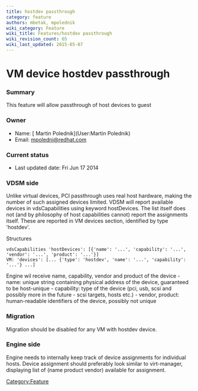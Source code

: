 ```yaml
---
title: hostdev passthrough
category: feature
authors: mbetak, mpolednik
wiki_category: Feature
wiki_title: Features/hostdev passthrough
wiki_revision_count: 65
wiki_last_updated: 2015-05-07
---
```


# VM device hostdev passthrough

### Summary

This feature will allow passthrough of host devices to guest

### Owner

*   Name: [ Martin Polednik](User:Martin Polednik)
*   Email: <mpoledni@redhat.com>

### Current status

*   Last updated date: Fri Jun 17 2014

### VDSM side

Unlike virtual devices, PCI passthrough uses real host hardware, making the number of such assigned devices limited. VDSM will report available devices in vdsCapabilities using keyword hostDevices. The list itself does not (and by philosophy of host capabilities cannot) report the assignments itself. These are reported in VM devices section, identified by type 'hostdev'.

Structures

    vdsCapabilities 'hostDevices': [{'name': '...', 'capability': '...', 'vendor': '...', 'product': '...'}]
    VM: 'devices': [... {'type': 'hostdev', 'name': '...', 'capability': '...'} ...]

Engine wil receive name, capability, vendor and product of the device - name: unique string containing physical address of the device, guaranteed to be host-unique - capability: type of the device (pci, usb, scsi and possibly more in the future - scsi targets, hosts etc.) - vendor, product: human-readable identifiers of the device, possibly not unique

### Migration

Migration should be disabled for any VM with hostdev device.

### Engine side

Engine needs to internally keep track of device assignments for individual hosts. Device assignment should preferably look similar to virt-manager, displaying list of (name product vendor) available for assignment.

<Category:Feature>
